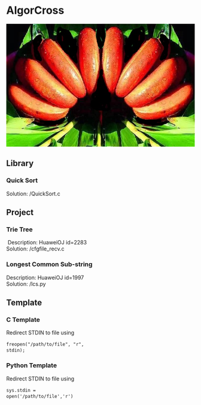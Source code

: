 # AlgorCross
![banwei LOGO](/banwei.jpg)


## Library
### Quick Sort  
  Solution: /QuickSort.c  
  
## Project
### Trie Tree  
  Description: HuaweiOJ id=2283  
  Solution: /cfgfile_recv.c  
### Longest Common Sub-string
  Description: HuaweiOJ id=1997  
  Solution: /lcs.py   
  
## Template
### C Template
  Redirect STDIN to file using <pre><code>freopen("/path/to/file", "r", stdin);</code></pre>
### Python Template
  Redirect STDIN to file using <pre><code>sys.stdin = open('/path/to/file','r')</code></pre>
